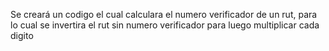 Se creará un codigo el cual calculara el numero verificador de un rut, para
lo cual se invertira el rut sin numero verificador para luego multiplicar cada
digito